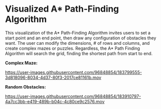 # Visualized A* Path-Finding Algorithm

This visualization of the A* Path-Finding Algorithm invites users to set a start point and an end point, then draw any configuration of obstacles they want. The user can modify the dimensions, # of rows and columns, and create complex mazes or puzzles. Regardless, the A* Path Finding Algorithm will search the grid, finding the shortest path from start to end.


**Complex Maze:**


https://user-images.githubusercontent.com/96848854/183799555-3d818096-8034-4d37-80f3-2017ce81161b.mov


**Random Obstacles:**


https://user-images.githubusercontent.com/96848854/183910797-4a7cc3bb-e419-489b-b04c-4c80ce9c2576.mov

